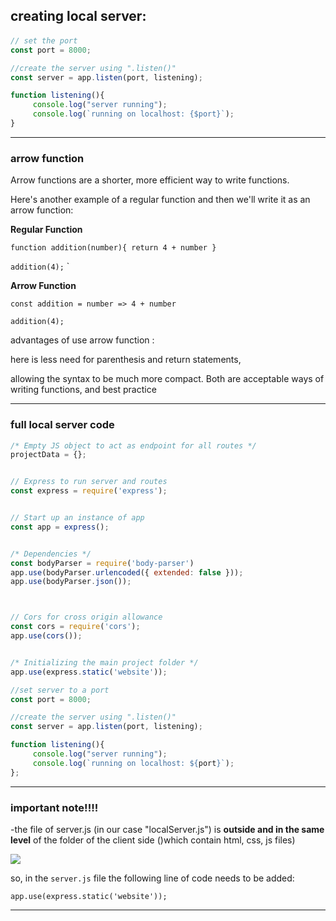 ## creating local server:

#### 

```js
// set the port 
const port = 8000;

//create the server using ".listen()" 
const server = app.listen(port, listening);

function listening(){
     console.log("server running"); 
     console.log(`running on localhost: {$port}`);
}
```

--------------------------------

### arrow function

Arrow functions are a shorter, more efficient way to write functions.

Here's another example of a regular function and then we'll write it as an arrow function:

**Regular Function**

`function addition(number){ return 4 + number }`

`addition(4);` `

**Arrow Function**

`const addition = number => 4 + number`

`addition(4);`

advantages of use arrow function :

here is less need for parenthesis and return statements, 

allowing the syntax to be much more compact. Both are acceptable ways of writing functions, and best practice

------------------

### full local server code

```js
/* Empty JS object to act as endpoint for all routes */
projectData = {};


// Express to run server and routes
const express = require('express');


// Start up an instance of app
const app = express();


/* Dependencies */
const bodyParser = require('body-parser')
app.use(bodyParser.urlencoded({ extended: false }));
app.use(bodyParser.json());



// Cors for cross origin allowance
const cors = require('cors');
app.use(cors());


/* Initializing the main project folder */
app.use(express.static('website'));

//set server to a port 
const port = 8000;

//create the server using ".listen()" 
const server = app.listen(port, listening);

function listening(){
     console.log("server running"); 
     console.log(`running on localhost: ${port}`);
}; 
```

-----------

### important note!!!!

-the file of server.js (in our case "localServer.js") is **outside and in the same level** of the folder of the client side ()which contain html, css, js files) 

![](C:\Users\nile%20company\AppData\Roaming\marktext\images\2022-04-09-16-33-15-image.png)

so, in the `server.js` file the following line of code needs to be added:

`app.use(express.static('website'));`

 ------------------
